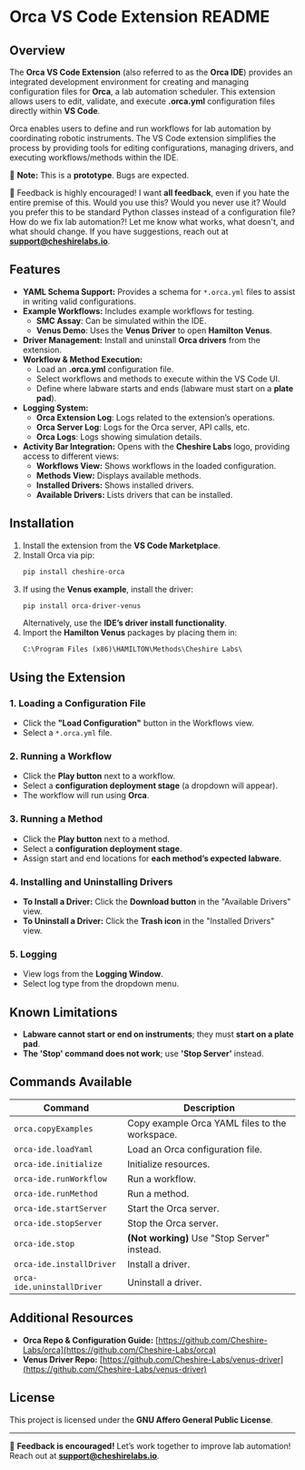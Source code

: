 # Orca VS Code Extension README

## Overview

The **Orca VS Code Extension** (also referred to as the **Orca IDE**) provides an integrated development environment for creating and managing configuration files for **Orca**, a lab automation scheduler. This extension allows users to edit, validate, and execute **.orca.yml** configuration files directly within **VS Code**.

Orca enables users to define and run workflows for lab automation by coordinating robotic instruments. The VS Code extension simplifies the process by providing tools for editing configurations, managing drivers, and executing workflows/methods within the IDE.

🚀 **Note:** This is a **prototype**. Bugs are expected. 

💬 Feedback is highly encouraged! I want **all feedback**, even if you hate the entire premise of this. Would you use this? Would you never use it? Would you prefer this to be standard Python classes instead of a configuration file? How do we fix lab automation?!  Let me know what works, what doesn't, and what should change. If you have suggestions, reach out at [**support@cheshirelabs.io**](mailto:support@cheshirelabs.io).

## Features

- **YAML Schema Support:** Provides a schema for `*.orca.yml` files to assist in writing valid configurations.
- **Example Workflows:** Includes example workflows for testing.
  - **SMC Assay**: Can be simulated within the IDE.
  - **Venus Demo**: Uses the **Venus Driver** to open **Hamilton Venus**.
- **Driver Management:** Install and uninstall **Orca drivers** from the extension.
- **Workflow & Method Execution:**
  - Load an **.orca.yml** configuration file.
  - Select workflows and methods to execute within the VS Code UI.
  - Define where labware starts and ends (labware must start on a **plate pad**).
- **Logging System:**
  - **Orca Extension Log**: Logs related to the extension’s operations.
  - **Orca Server Log**: Logs for the Orca server, API calls, etc.
  - **Orca Logs**: Logs showing simulation details.
- **Activity Bar Integration:** Opens with the **Cheshire Labs** logo, providing access to different views:
  - **Workflows View:** Shows workflows in the loaded configuration.
  - **Methods View:** Displays available methods.
  - **Installed Drivers:** Shows installed drivers.
  - **Available Drivers:** Lists drivers that can be installed.

## Installation

1. Install the extension from the **VS Code Marketplace**.
2. Install Orca via pip:
   ```sh
   pip install cheshire-orca
   ```
3. If using the **Venus example**, install the driver:
   ```sh
   pip install orca-driver-venus
   ```
   Alternatively, use the **IDE’s driver install functionality**.
4. Import the **Hamilton Venus** packages by placing them in:
   ```
   C:\Program Files (x86)\HAMILTON\Methods\Cheshire Labs\
   ```

## Using the Extension

### 1. Loading a Configuration File

- Click the **"Load Configuration"** button in the Workflows view.
- Select a `*.orca.yml` file.

### 2. Running a Workflow

- Click the **Play button** next to a workflow.
- Select a **configuration deployment stage** (a dropdown will appear).
- The workflow will run using **Orca**.

### 3. Running a Method

- Click the **Play button** next to a method.
- Select a **configuration deployment stage**.
- Assign start and end locations for **each method’s expected labware**.

### 4. Installing and Uninstalling Drivers

- **To Install a Driver:** Click the **Download button** in the "Available Drivers" view.
- **To Uninstall a Driver:** Click the **Trash icon** in the "Installed Drivers" view.

### 5. Logging

- View logs from the **Logging Window**.
- Select log type from the dropdown menu.

## Known Limitations

- **Labware cannot start or end on instruments**; they must **start on a plate pad**.
- **The 'Stop' command does not work**; use **'Stop Server'** instead.

## Commands Available

| Command                    | Description                                    |
| -------------------------- | ---------------------------------------------- |
| `orca.copyExamples`        | Copy example Orca YAML files to the workspace. |
| `orca-ide.loadYaml`        | Load an Orca configuration file.               |
| `orca-ide.initialize`      | Initialize resources.                          |
| `orca-ide.runWorkflow`     | Run a workflow.                                |
| `orca-ide.runMethod`       | Run a method.                                  |
| `orca-ide.startServer`     | Start the Orca server.                         |
| `orca-ide.stopServer`      | Stop the Orca server.                          |
| `orca-ide.stop`            | **(Not working)** Use "Stop Server" instead.   |
| `orca-ide.installDriver`   | Install a driver.                              |
| `orca-ide.uninstallDriver` | Uninstall a driver.                            |


## Additional Resources

- **Orca Repo & Configuration Guide:** [https://github.com/Cheshire-Labs/orca](https://github.com/Cheshire-Labs/orca)
- **Venus Driver Repo:** [https://github.com/Cheshire-Labs/venus-driver](https://github.com/Cheshire-Labs/venus-driver)

## License

This project is licensed under the **GNU Affero General Public License**.

---

📢 **Feedback is encouraged!** Let’s work together to improve lab automation! Reach out at [**support@cheshirelabs.io**](mailto\:support@cheshirelabs.io).

